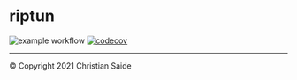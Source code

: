 # riptun
![example workflow](https://github.com/github/docs/actions/workflows/main.yml/badge.svg) [![codecov](https://codecov.io/gh/csaide/riptun/branch/develop/graph/badge.svg?token=JIJN96Q4RG)](https://codecov.io/gh/csaide/riptun)

---
&copy; Copyright 2021 Christian Saide
